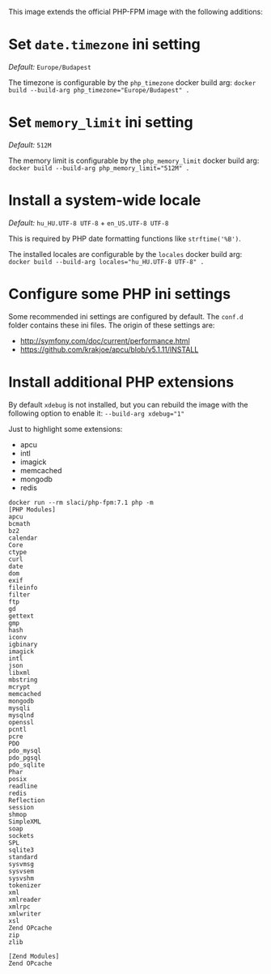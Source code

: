 This image extends the official PHP-FPM image with the following additions:

# Set `date.timezone` ini setting
*Default:* `Europe/Budapest`

The timezone is configurable by the `php_timezone` docker build arg: `docker build --build-arg php_timezone="Europe/Budapest" .`

# Set `memory_limit` ini setting
*Default:* `512M`

The memory limit is configurable by the `php_memory_limit` docker build arg: `docker build --build-arg php_memory_limit="512M" .`

# Install a system-wide locale
*Default:* `hu_HU.UTF-8 UTF-8` + `en_US.UTF-8 UTF-8`

This is required by PHP date formatting functions like `strftime('%B')`.

The installed locales are configurable by the `locales` docker build arg: `docker build --build-arg locales="hu_HU.UTF-8 UTF-8" .`

# Configure some PHP ini settings
Some recommended ini settings are configured by default. The `conf.d` folder contains these ini files. The origin of these settings are:

* http://symfony.com/doc/current/performance.html
* https://github.com/krakjoe/apcu/blob/v5.1.11/INSTALL

# Install additional PHP extensions
By default `xdebug` is not installed, but you can rebuild the image with the following option to enable it: `--build-arg xdebug="1"`

Just to highlight some extensions:
* apcu
* intl
* imagick
* memcached
* mongodb
* redis

```
docker run --rm slaci/php-fpm:7.1 php -m
[PHP Modules]
apcu
bcmath
bz2
calendar
Core
ctype
curl
date
dom
exif
fileinfo
filter
ftp
gd
gettext
gmp
hash
iconv
igbinary
imagick
intl
json
libxml
mbstring
mcrypt
memcached
mongodb
mysqli
mysqlnd
openssl
pcntl
pcre
PDO
pdo_mysql
pdo_pgsql
pdo_sqlite
Phar
posix
readline
redis
Reflection
session
shmop
SimpleXML
soap
sockets
SPL
sqlite3
standard
sysvmsg
sysvsem
sysvshm
tokenizer
xml
xmlreader
xmlrpc
xmlwriter
xsl
Zend OPcache
zip
zlib

[Zend Modules]
Zend OPcache
```